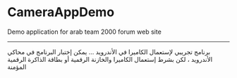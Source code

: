 CameraAppDemo
=============

Demo application for arab team 2000 forum web site

----------------------------------------------------------

برنامج تجريبي لإستعمال الكاميرا في الأندرويد ...
يمكن إختبار  البرنامج في محاكي الأندرويد  ، لكن بشرط إستعمال الكاميرا والخازنة الرقمية  أو بطاقة الذاكرة الرقمية المؤمنة
